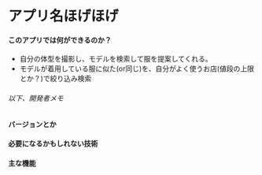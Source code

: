 # アプリ名ほげほげ

#### このアプリでは何ができるのか？
* 自分の体型を撮影し、モデルを検索して服を提案してくれる。
* モデルが着用している服に似た(or同じ)を、自分がよく使うお店(値段の上限とか？)で絞り込み検索

###### 以下、開発者メモ
#### バージョンとか

#### 必要になるかもしれない技術


#### 主な機能



